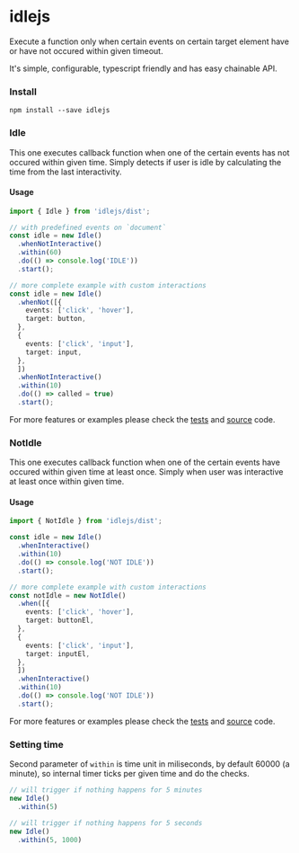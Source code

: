 # idlejs

Execute a function only when certain events on certain target element have or have not occured within given timeout.

It's simple, configurable, typescript friendly and has easy chainable API.

### Install

`npm install --save idlejs`

### Idle

This one executes callback function when one of the certain events has not occured within given time. Simply detects if user is idle
by calculating the time from the last interactivity.

#### Usage

```typescript
import { Idle } from 'idlejs/dist';

// with predefined events on `document`
const idle = new Idle()
  .whenNotInteractive()
  .within(60)
  .do(() => console.log('IDLE'))
  .start();

// more complete example with custom interactions
const idle = new Idle()
  .whenNot([{
    events: ['click', 'hover'],
    target: button,
  },
  {
    events: ['click', 'input'],
    target: input,
  },
  ])
  .whenNotInteractive()
  .within(10)
  .do(() => called = true)
  .start();
```

For more features or examples please check the [tests](./src/idle.spec.ts) and [source]('./src/idle.ts) code.

### NotIdle

This one executes callback function when one of the certain events have occured within given time at least once. Simply 
when user was interactive at least once within given time.

#### Usage

```typescript
import { NotIdle } from 'idlejs/dist';

const idle = new Idle()
  .whenInteractive()
  .within(10)
  .do(() => console.log('NOT IDLE'))
  .start();

// more complete example with custom interactions
const notIdle = new NotIdle()
  .when([{
    events: ['click', 'hover'],
    target: buttonEl,
  },
  {
    events: ['click', 'input'],
    target: inputEl,
  },
  ])
  .whenInteractive()
  .within(10)
  .do(() => console.log('NOT IDLE'))
  .start();
```

For more features or examples please check the [tests](./src/not-idle.spec.ts) and [source]('./src/not-idle.ts) code.

### Setting time

Second parameter of `within` is time unit in miliseconds, by default 60000 (a minute), so internal timer ticks per given time
and do the checks.

```typescript
// will trigger if nothing happens for 5 minutes
new Idle()
  .within(5)

// will trigger if nothing happens for 5 seconds
new Idle()
  .within(5, 1000)
```